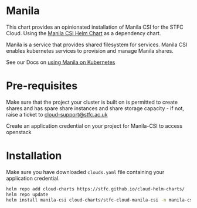 # Manila

This chart provides an opinionated installation of Manila CSI for the STFC Cloud. Using the [Manila CSI Helm Chart](https://github.com/kubernetes/cloud-provider-openstack/blob/master/docs/manila-csi-plugin/using-manila-csi-plugin.md) as a dependency chart.

Manila is a service that provides shared filesystem for services. Manila CSI enables kubernetes services to provision and manage Manila shares. 

See our Docs on [using Manila on Kubernetes](https://stfc.atlassian.net/wiki/spaces/SC/pages/117375031/Manila+on+Kubernetes) 


# Pre-requisites

Make sure that the project your cluster is built on is permitted to create shares and has spare share instances and share storage capacity - if not, raise a ticket to cloud-support@stfc.ac.uk 

Create an application credential on your project for Manila-CSI to access openstack

# Installation

Make sure you have downloaded `clouds.yaml` file containing your application credential.

```bash
helm repo add cloud-charts https://stfc.github.io/cloud-helm-charts/
helm repo update
helm install manila-csi cloud-charts/stfc-cloud-manila-csi -n manila-csi --create-namespace -f path/to/clouds.yaml
```
